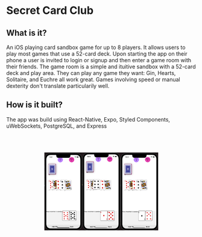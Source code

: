 # Secret Card Club

## What is it?
An iOS playing card sandbox game for up to 8 players. It allows users to play most games that use a 52-card deck. Upon starting the app on their phone a user is invited to login or signup and then enter a game room with their friends. The game room is a simple and ituitive sandbox with a 52-card deck and play area. They can play any game they want: Gin, Hearts, Solitaire, and Euchre all work great. Games involving speed or manual dexterity don't translate particularily well. 

## How is it built?
The app was build using React-Native, Expo, Styled Components, uWebSockets, PostgreSQL, and Express 

 <br/><br/>
 <p align="center"><img src="./holdem.png" alt="card app image" width="60%" height="auto" />  </p>

<!--

**Here are some ideas to get you started:**

🙋‍♀️ A short introduction - what is your organization all about?
🌈 Contribution guidelines - how can the community get involved?
👩‍💻 Useful resources - where can the community find your docs? Is there anything else the community should know?
🍿 Fun facts - what does your team eat for breakfast?
🧙 Remember, you can do mighty things with the power of [Markdown](https://docs.github.com/github/writing-on-github/getting-started-with-writing-and-formatting-on-github/basic-writing-and-formatting-syntax)
-->
